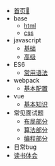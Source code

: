 - [首页🌝](/)
- base
  - [html](/list/html)
  - [css](/list/css)
- javascript
  - [基础](/list/js-base)
  - [高级](/list/js-senior)
- ES6
  - [常用语法](/list/es6-grammar)
- webpack
  - [基本配置](/list/base-config)
- vue       
  - [基本知识](/list/base-know)
- 常见面试题
  - [布局部分](/list/layout)
  - [算法部分](/list/algorithm)
  - [编程部分](/list/program)
- 日常bug
- [读书体会](/list/read)
  